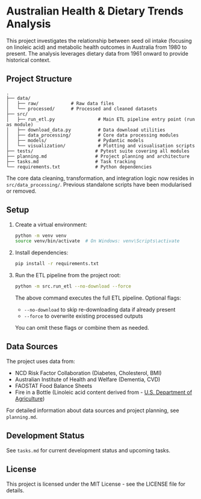 # Australian Health & Dietary Trends Analysis

This project investigates the relationship between seed oil intake (focusing on linoleic acid) and metabolic health outcomes in Australia from 1980 to present. The analysis leverages dietary data from 1961 onward to provide historical context.

## Project Structure

```
.
├── data/
│   ├── raw/            # Raw data files
│   └── processed/      # Processed and cleaned datasets
├── src/
│   ├── run_etl.py                # Main ETL pipeline entry point (run as module)
│   ├── download_data.py          # Data download utilities
│   ├── data_processing/          # Core data processing modules
│   ├── models/                   # Pydantic models
│   └── visualization/            # Plotting and visualisation scripts
├── tests/                       # Pytest suite covering all modules
├── planning.md                  # Project planning and architecture
├── tasks.md                     # Task tracking
└── requirements.txt             # Python dependencies
```

The core data cleaning, transformation, and integration logic now resides in `src/data_processing/`. Previous standalone scripts have been modularised or removed.

## Setup

1. Create a virtual environment:

   ```bash
   python -m venv venv
   source venv/bin/activate  # On Windows: venv\Scripts\activate
   ```
2. Install dependencies:

   ```bash
   pip install -r requirements.txt
   ```
3. Run the ETL pipeline from the project root:

   ```bash
   python -m src.run_etl --no-download --force
   ```

   The above command executes the full ETL pipeline. Optional flags:

   - `--no-download` to skip re-downloading data if already present
   - `--force` to overwrite existing processed outputs

   You can omit these flags or combine them as needed.

## Data Sources

The project uses data from:

- NCD Risk Factor Collaboration (Diabetes, Cholesterol, BMI)
- Australian Institute of Health and Welfare (Dementia, CVD)
- FAOSTAT Food Balance Sheets
- Fire in a Bottle (Linoleic acid content derived from - [U.S. Department of Agriculture](https://www.usda.gov/))

For detailed information about data sources and project planning, see `planning.md`.

## Development Status

See `tasks.md` for current development status and upcoming tasks.

## License

This project is licensed under the MIT License - see the LICENSE file for details.
